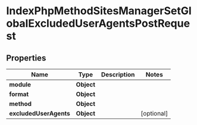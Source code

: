 

# IndexPhpMethodSitesManagerSetGlobalExcludedUserAgentsPostRequest


## Properties

| Name | Type | Description | Notes |
|------------ | ------------- | ------------- | -------------|
|**module** | **Object** |  |  |
|**format** | **Object** |  |  |
|**method** | **Object** |  |  |
|**excludedUserAgents** | **Object** |  |  [optional] |



